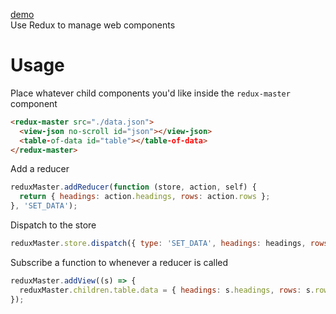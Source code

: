 [demo](https://zvakanaka.github.io/redux-web-component)  
Use Redux to manage web components
# Usage
Place whatever child components you'd like inside the `redux-master` component
```html
<redux-master src="./data.json">
  <view-json no-scroll id="json"></view-json>
  <table-of-data id="table"></table-of-data>
</redux-master>
```
Add a reducer
```js
reduxMaster.addReducer(function (store, action, self) {
  return { headings: action.headings, rows: action.rows };
}, 'SET_DATA');
```
Dispatch to the store
```js
reduxMaster.store.dispatch({ type: 'SET_DATA', headings: headings, rows: rows });
```
Subscribe a function to whenever a reducer is called
```js
reduxMaster.addView((s) => {
  reduxMaster.children.table.data = { headings: s.headings, rows: s.rows };
});
```
